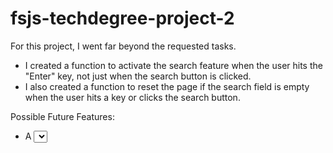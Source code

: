 # fsjs-techdegree-project-2


For this project, I went far beyond the requested tasks.
- I created a function to activate the search feature when the user hits the "Enter" key, not just when the search button is clicked.
- I also created a function to reset the page if the search field is empty when the user hits a key or clicks the search button.

Possible Future Features:
- A <select> node that lets the user choose how many results they'd like to see per page. I've already created variables in the appropriate places for itemsPerPage. The options will probably be 10, 20, 50, and all (listItems.length).
